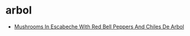 # arbol

 * [Mushrooms In Escabeche With Red Bell Peppers And Chiles De Arbol](../../index/m/mushrooms-in-escabeche-with-red-bell-peppers-and-chiles-de-arbol-233389.json)
